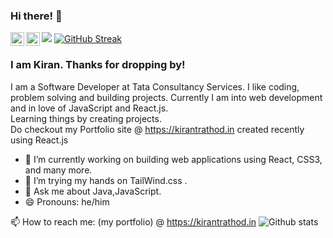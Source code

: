 ### Hi there! 👋 
![](https://komarev.com/ghpvc/?username=kirantrathod&color=blueviolet)
[![GitHub Streak](https://github-readme-streak-stats.herokuapp.com/?user=kirantrathod)](https://git.io/streak-stats)
<a href="https://www.instagram.com/kiran_t_rathod/" rel="nofollow">
  <img align="left" alt="Kiran Rathod - Instagram" width="22px" src="https://camo.githubusercontent.com/8ea1156d8ac160172cbef7a54a19bad16a73ebe4/68747470733a2f2f63646e2e6a7364656c6976722e6e65742f6e706d2f73696d706c652d69636f6e734076332f69636f6e732f696e7374616772616d2e737667" data-canonical-src="https://cdn.jsdelivr.net/npm/simple-icons@v3/icons/instagram.svg" style="max-width:100%;">
</a>
<a href="https://www.linkedin.com/in/kirantrathod" rel="nofollow">
  <img align="left" alt="Kiran Rathod - LinkedIn" width="22px" src="https://camo.githubusercontent.com/b65faae8871ebbdb99790f2644ea7f3c89800b0c/68747470733a2f2f63646e2e6a7364656c6976722e6e65742f6e706d2f73696d706c652d69636f6e734076332f69636f6e732f6c696e6b6564696e2e737667" data-canonical-src="https://cdn.jsdelivr.net/npm/simple-icons@v3/icons/linkedin.svg" style="max-width:100%;">
</a>
### I am Kiran. Thanks for dropping by!<br/> 
I am a Software Developer at Tata Consultancy Services. I like coding, problem solving and building projects. Currently I am into web development and in love of JavaScript and React.js. <br/>
Learning things by creating projects.<br/>
Do checkout my Portfolio site @ https://kirantrathod.in created recently using React.js
<!-- <br/>Listening to "Prateek Kuhad". Currently binge watching "The Office US". -->
<!--
**kirantrathod/kirantrathod** is a ✨ _special_ ✨ repository because its `README.md` (this file) appears on your GitHub profile.
Here are some ideas to get you started:
-->
- 🔭 I’m currently working on building web applications using React, CSS3, and many more.
- 👯 I’m trying my hands on TailWind.css .
- 💬 Ask me about Java,JavaScript.
- 😄 Pronouns: he/him
<!-- - ⚡ Fun fact: I love--> 
<!--- 🤔 I’m looking for help with ...-->
📫 How to reach me: (my portfolio) @ https://kirantrathod.in 
![Github stats](https://github-readme-stats.vercel.app/api?username=kirantrathod)
